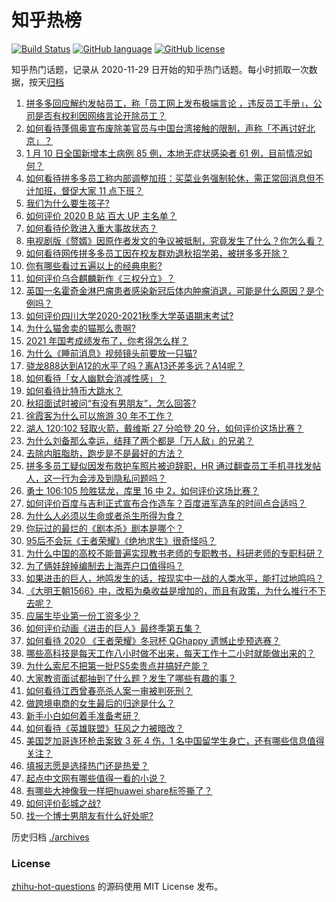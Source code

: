 # 知乎热榜
[![Build Status](https://github.com/ToWeLong/zhihu-hot-questions/workflows/CI/badge.svg)](https://github.com/ToWeLong/zhihu-hot-questions/actions)
[![GitHub language](https://img.shields.io/badge/language-golang-orange.svg)](https://golang.org/)
[![GitHub license](https://img.shields.io/github/license/ToWeLong/zhihu-hot-questions)](https://github.com/ToWeLong/zhihu-hot-questions/blob/main/LICENSE)

知乎热门话题，记录从 2020-11-29 日开始的知乎热门话题。每小时抓取一次数据，按天[归档](./archives)

<!-- BEGIN -->

1. [拼多多回应解约发帖员工，称「员工网上发布极端言论 ，违反员工手册」，公司是否有权利因网络言论开除员工？](https://www.zhihu.com/question/438830539)
1. [如何看待蓬佩奥宣布废除美官员与中国台湾接触的限制，声称「不再讨好北京」？](https://www.zhihu.com/question/438693253)
1. [1 月 10 日全国新增本土病例 85 例，本地无症状感染者 61 例，目前情况如何？](https://www.zhihu.com/question/438820466)
1. [如何看待拼多多员工称内部调整加班：买菜业务强制轮休，需正常回消息但不计加班，督促大家 11 点下班？](https://www.zhihu.com/question/438708373)
1. [我们为什么要生孩子?](https://www.zhihu.com/question/349923819)
1. [如何评价 2020 B 站 百大 UP 主名单？](https://www.zhihu.com/question/438840235)
1. [如何看待伦敦进入重大事故状态？](https://www.zhihu.com/question/438497675)
1. [电视剧版《赘婿》因原作者发文的争议被抵制，究竟发生了什么？你怎么看？](https://www.zhihu.com/question/438300392)
1. [如何看待网传拼多多员工因在校友群劝退秋招学弟，被拼多多开除？](https://www.zhihu.com/question/438789664)
1. [你有哪些看过五遍以上的经典电影?](https://www.zhihu.com/question/353072809)
1. [如何评价乌合麒麟新作《三权分立》？](https://www.zhihu.com/question/438699761)
1. [英国一名霍奇金淋巴瘤患者感染新冠后体内肿瘤消退，可能是什么原因？是个例吗？](https://www.zhihu.com/question/438472697)
1. [如何评价四川大学2020-2021秋季大学英语期末考试?](https://www.zhihu.com/question/438852961)
1. [为什么猫舍卖的猫那么贵啊?](https://www.zhihu.com/question/438017152)
1. [2021 年国考成绩发布了，你考得怎么样？](https://www.zhihu.com/question/438758057)
1. [为什么《睡前消息》视频镜头前要放一只猫?](https://www.zhihu.com/question/438198039)
1. [骁龙888达到A12的水平了吗？离A13还差多远？A14呢？](https://www.zhihu.com/question/433015392)
1. [如何看待「女人幽默会消减性感」？](https://www.zhihu.com/question/435692948)
1. [如何看待比特币大跳水？](https://www.zhihu.com/question/438862588)
1. [秋招面试时被问“有没有男朋友”，怎么回答?](https://www.zhihu.com/question/437541441)
1. [徐霞客为什么可以旅游 30 年不工作？](https://www.zhihu.com/question/437207962)
1. [湖人 120:102 轻取火箭，戴维斯 27 分哈登 20 分，如何评价这场比赛？](https://www.zhihu.com/question/438819939)
1. [为什么刘备那么幸运，结拜了两个都是「万人敌」的兄弟？](https://www.zhihu.com/question/266240810)
1. [去除内脏脂肪，跑步是不是最好的方法？](https://www.zhihu.com/question/427095682)
1. [拼多多员工疑似因发布救护车照片被迫辞职，HR 通过翻查员工手机寻找发帖人，这一行为会涉及到隐私问题吗？](https://www.zhihu.com/question/438702487)
1. [勇士 106:105 险胜猛龙，库里 16 中 2，如何评价这场比赛？](https://www.zhihu.com/question/438824265)
1. [如何评价百度与吉利正式宣布合作造车？百度进军造车的时间点合适吗？](https://www.zhihu.com/question/438822993)
1. [为什么人必须以生命或者杀生所得为食？](https://www.zhihu.com/question/438696708)
1. [你玩过的最烂的《剧本杀》剧本是哪个？](https://www.zhihu.com/question/411311728)
1. [95后不会玩《王者荣耀》《绝地求生》很奇怪吗？](https://www.zhihu.com/question/437724291)
1. [为什么中国的高校不能普遍实现教书老师的专职教书，科研老师的专职科研？](https://www.zhihu.com/question/429181283)
1. [为了俩娃辞掉编制去上海弄户口值得吗？](https://www.zhihu.com/question/436982406)
1. [如果进击的巨人，地鸣发生的话，按现实中一战的人类水平，能打过地鸣吗？](https://www.zhihu.com/question/433673067)
1. [《大明王朝1566》中，改稻为桑收益是增加的，而且有政策，为什么推行不下去呢？](https://www.zhihu.com/question/438268437)
1. [应届生毕业第一份工资多少？](https://www.zhihu.com/question/344657217)
1. [如何评价动画《进击的巨人》最终季第五集？](https://www.zhihu.com/question/438545545)
1. [如何看待 2020 《王者荣耀》冬冠杯 QGhappy 遗憾止步预选赛？](https://www.zhihu.com/question/438786106)
1. [哪些高科技是每天工作八小时做不出来，每天工作十二小时就能做出来的？](https://www.zhihu.com/question/438613637)
1. [为什么索尼不把第一批PS5卖贵点并搞好产能？](https://www.zhihu.com/question/438110432)
1. [大家教资面试都抽到了什么题？发生了哪些有趣的事？](https://www.zhihu.com/question/438539939)
1. [如何看待江西曾春亮杀人案一审被判死刑？](https://www.zhihu.com/question/438828372)
1. [做跨境电商的女生最后的归途是什么？](https://www.zhihu.com/question/291226829)
1. [新手小白如何着手准备考研？](https://www.zhihu.com/question/283284100)
1. [如何看待《英雄联盟》狂风之力被暗改？](https://www.zhihu.com/question/438386146)
1. [美国芝加哥连环枪击案致 3 死 4 伤，1 名中国留学生身亡，还有哪些信息值得关注？](https://www.zhihu.com/question/438828611)
1. [填报志愿是选择热门还是热爱？](https://www.zhihu.com/question/438463051)
1. [起点中文网有哪些值得一看的小说？](https://www.zhihu.com/question/25669473)
1. [有哪些大神像我一样把huawei share标签撕了？](https://www.zhihu.com/question/333963902)
1. [如何评价彭城之战?](https://www.zhihu.com/question/436507041)
1. [找一个博士男朋友有什么好处呢?](https://www.zhihu.com/question/438613461)

<!-- END -->

历史归档 [./archives](./archives)


### License
[zhihu-hot-questions](https://github.com/towelong/zhihu-hot-questions) 的源码使用 MIT License 发布。